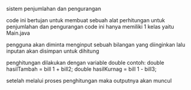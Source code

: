 sistem penjumlahan dan pengurangan

code ini bertujan untuk membuat sebuah alat perhitungan
untuk penjumlahan dan pengurangan
code ini hanya memiliki 1 kelas yaitu Main.java

pengguna akan diminta menginput sebuah bilangan yang diinginkan
lalu inputan akan disimpan untuk dihitung

penghitungan dilakukan dengan variable double
contoh:
double hasilTambah = bill 1 + bill2;
double hasilKurnag = bill 1 - bill3;

setelah melalui proses penghitungan maka
outputnya akan muncul
